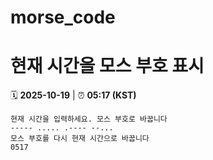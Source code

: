 # morse_code
# 현재 시간을 모스 부호 표시
<!-- MORSE_TIME_START -->
🗓️ **2025-10-19** | ⏰ **05:17 (KST)**

```
현재 시간을 입력하세요. 모스 부호로 바꿉니다
----- ..... .---- --...
모스 부호를 다시 현재 시간으로 바꿉니다
0517
```
<!-- MORSE_TIME_END -->
